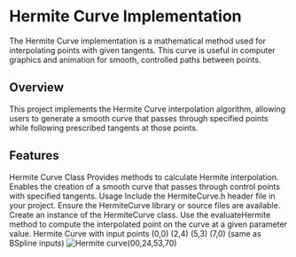 # Hermite Curve Implementation
The Hermite Curve implementation is a mathematical method used for interpolating points with given tangents. This curve is useful in computer graphics and animation for smooth, controlled paths between points.

## Overview
This project implements the Hermite Curve interpolation algorithm, allowing users to generate a smooth curve that passes through specified points while following prescribed tangents at those points.

## Features
Hermite Curve Class
Provides methods to calculate Hermite interpolation.
Enables the creation of a smooth curve that passes through control points with specified tangents.
Usage
Include the HermiteCurve.h header file in your project.
Ensure the HermiteCurve library or source files are available.
Create an instance of the HermiteCurve class.
Use the evaluateHermite method to compute the interpolated point on the curve at a given parameter value.
Hermite Curve with input points (0,0) (2,4) (5,3) (7,0) (same as BSpline inputs)
![Hermite curve(00,24,53,70)](https://github.com/mvanadana/Visualizer_1/assets/149364066/7d81d494-25dd-45d5-9eeb-2c2da08d442d)
